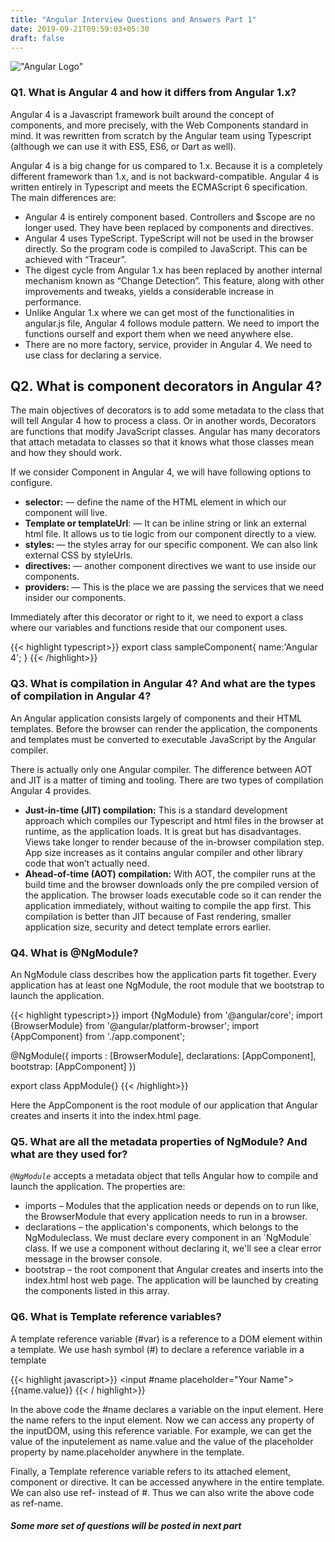 ```yaml
---
title: "Angular Interview Questions and Answers Part 1"
date: 2019-09-21T09:59:03+05:30
draft: false
---
```

!["Angular Logo"](https://res.cloudinary.com/dw0ygv1p9/image/upload/v1571632021/1_klTLGz5T5Ryy4QVBkgsNCQ_lf5kdf.jpg)

### Q1. What is Angular 4 and how it differs from Angular 1.x?

<p>Angular 4 is a Javascript framework built around the concept of components, and more precisely, with the Web Components standard in mind. It was rewritten from scratch by the Angular team using Typescript (although we can use it with ES5, ES6, or Dart as well).</p>

<p>Angular 4 is a big change for us compared to 1.x. Because it is a completely different framework than 1.x, and is not backward-compatible. Angular 4 is written entirely in Typescript and meets the ECMAScript 6 specification. The main differences are:</p>

<ul>
    <li>
         Angular 4 is entirely component based. Controllers and $scope are no longer used. They have been replaced by components and directives.
    </li>
    <li>
    Angular 4 uses TypeScript. TypeScript will not be used in the browser directly. So the program code is compiled to JavaScript. This can be achieved with “Traceur”.
    </li>
    <li>
    The digest cycle from Angular 1.x has been replaced by another internal mechanism known as “Change Detection”. This feature, along with other improvements and tweaks, yields a considerable increase in performance.
    </li>
    <li>
    Unlike Angular 1.x where we can get most of the functionalities in angular.js file, Angular 4 follows module pattern. We need to import the functions ourself and export them when we need anywhere else.
    </li>
    <li>
    There are no more factory, service, provider in Angular 4. We need to use class for declaring a service.
    </li>
</ul>

## Q2. What is component decorators in Angular 4?

The main objectives of decorators is to add some metadata to the class that will tell Angular 4 how to process a class. Or in another words, Decorators are functions that modify JavaScript classes. Angular has many decorators that attach metadata to classes so that it knows what those classes mean and how they should work.

<p>
If we consider Component in Angular 4, we will have following options to configure.
</p>


<ul>
    <li>
         <strong>selector:</strong> — define the name of the HTML element in which our component will live.
    </li>
    <li>
    <strong>Template or templateUrl</strong>: — It can be inline string or link an external html file. It allows us to tie logic from our component directly to a view.
    </li>
    <li>
    <strong>styles: </strong>— the styles array for our specific component. We can also link external CSS by styleUrls.
    </li>
    <li>
    <strong>directives:</strong> — another component directives we want to use inside our components.
    </li>
    <li>
    <strong>providers: </strong>— This is the place we are passing the services that we need insider our components.
    </li>
</ul>

Immediately after this decorator or right to it, we need to export a class where our variables and functions reside that our component uses.

{{< highlight typescript>}}
  export class sampleComponent{
      name:'Angular 4';
  }
{{< /highlight>}}

### Q3. What is compilation in Angular 4? And what are the types of compilation in Angular 4?

<p>An Angular application consists largely of components and their HTML templates. Before the browser can render the application, the components and templates must be converted to executable JavaScript by the Angular compiler.</p>

<p>
There is actually only one Angular compiler. The difference between AOT and JIT is a matter of timing and tooling. There are two types of compilation Angular 4 provides.
</p>

<ul>
    <li>
    <strong>Just-in-time (JIT) compilation:</strong> This is a standard development approach which compiles our Typescript and html files in the browser at runtime, as the application loads. It is great but has disadvantages. Views take longer to render because of the in-browser compilation step. App size increases as it contains angular compiler and other library code that won’t actually need.
    </li>
    <li>
       <strong> Ahead-of-time (AOT) compilation:</strong> With AOT, the compiler runs at the build time and the browser downloads only the pre compiled version of the application. The browser loads executable code so it can render the application immediately, without waiting to compile the app first. This compilation is better than JIT because of Fast rendering, smaller application size, security and detect template errors earlier.
    </li>
</ul>

### Q4. What is @NgModule?

An NgModule class describes how the application parts fit together. Every application has at least one NgModule, the root module that we bootstrap to launch the application.

{{< highlight typescript>}}
import {NgModule} from '@angular/core';
import {BrowserModule} from '@angular/platform-browser';
import {AppComponent} from './app.component';

@NgModule({
    imports : [BrowserModule],
    declarations: [AppComponent],
    bootstrap: [AppComponent]
})

export class AppModule{}
{{< /highlight>}}

Here the AppComponent is the root module of our application that Angular creates and inserts it into the index.html page.

### Q5. What are all the metadata properties of NgModule? And what are they used for?

<em>`@NgModule`</em> accepts a metadata object that tells Angular how to compile and launch the application. The properties are:

<ul>
    <li>
    imports – Modules that the application needs or depends on to run like, the BrowserModule that every application needs to run in a browser.
    </li>
    <li>
    declarations – the application's components, which belongs to the NgModuleclass. We must declare every component in an `NgModule` class. If we use a component without declaring it, we'll see a clear error message in the browser console.
    </li>
    <li>
    bootstrap – the root component that Angular creates and inserts into the index.html host web page. The application will be launched by creating the components listed in this array.
    </li>
</ul>

### Q6. What is Template reference variables?

A template reference variable (#var) is a reference to a DOM element within a template. We use hash symbol (#) to declare a reference variable in a template

{{< highlight javascript>}}
<input #name placeholder="Your Name"> 
{{name.value}}
{{< / highlight>}}

<p>
In the above code the #name declares a variable on the input element. Here the name refers to the input element. Now we can access any property of the inputDOM, using this reference variable. For example, we can get the value of the inputelement as name.value and the value of the placeholder property by name.placeholder anywhere in the template.
</p>
<p>
Finally, a Template reference variable refers to its attached element, component or directive. It can be accessed anywhere in the entire template. We can also use ref- instead of #. Thus we can also write the above code as ref-name.
</p>

##### Some more set of questions will be posted in next part